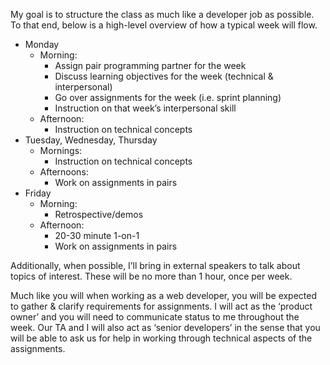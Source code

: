 My goal is to structure the class as much like a developer job as possible. To that end, below is a high-level overview of how a typical week will flow.

- Monday
	- Morning:
		- Assign pair programming partner for the week
		- Discuss learning objectives for the week (technical & interpersonal)
		- Go over assignments for the week (i.e. sprint planning)
		- Instruction on that week’s interpersonal skill
	- Afternoon:
		- Instruction on technical concepts
- Tuesday, Wednesday, Thursday
	- Mornings:
		- Instruction on technical concepts
	- Afternoons:
		- Work on assignments in pairs
- Friday
	- Morning:
		- Retrospective/demos
	- Afternoon:
		- 20-30 minute 1-on-1
		- Work on assignments in pairs

Additionally, when possible, I’ll bring in external speakers to talk about topics of interest. These will be no more than 1 hour, once per week.

Much like you will when working as a web developer, you will be expected to gather & clarify requirements for assignments. I will act as the ‘product owner’ and you will need to communicate status to me throughout the week. Our TA and I will also act as ‘senior developers’ in the sense that you will be able to ask us for help in working through technical aspects of the assignments.